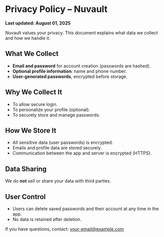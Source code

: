# Privacy Policy – Nuvault

**Last updated: August 01, 2025**

Nuvault values your privacy. This document explains what data we collect and how we handle it.

## What We Collect

- **Email and password** for account creation (passwords are hashed).
- **Optional profile information**: name and phone number.
- **User-generated passwords**, encrypted before storage.

## Why We Collect It

- To allow secure login.
- To personalize your profile (optional).
- To securely store and manage passwords.

## How We Store It

- All sensitive data (user passwords) is encrypted.
- Emails and profile data are stored securely.
- Communication between the app and server is encrypted (HTTPS).

## Data Sharing

We do **not** sell or share your data with third parties.

## User Control

- Users can delete saved passwords and their account at any time in the app.
- No data is retained after deletion.

If you have questions, contact: your-email@example.com
